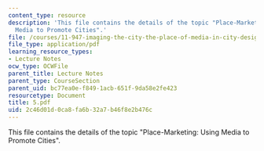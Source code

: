 ```yaml
---
content_type: resource
description: 'This file contains the details of the topic "Place-Marketing: Using
  Media to Promote Cities".'
file: /courses/11-947-imaging-the-city-the-place-of-media-in-city-design-and-development-fall-1998/2c46d01d0ca8fa6b32a7b46f8e2b476c_5.pdf
file_type: application/pdf
learning_resource_types:
- Lecture Notes
ocw_type: OCWFile
parent_title: Lecture Notes
parent_type: CourseSection
parent_uid: bc77ea0e-f849-1acb-651f-9da58e2fe423
resourcetype: Document
title: 5.pdf
uid: 2c46d01d-0ca8-fa6b-32a7-b46f8e2b476c
---
```

This file contains the details of the topic "Place-Marketing: Using Media to Promote Cities".

